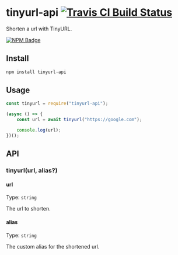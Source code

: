 # tinyurl-api [![Travis CI Build Status](https://img.shields.io/travis/com/Richienb/tinyurl-api/master.svg?style=for-the-badge)](https://travis-ci.com/Richienb/tinyurl-api)

Shorten a url with TinyURL.

[![NPM Badge](https://nodei.co/npm/tinyurl-api.png)](https://npmjs.com/package/tinyurl-api)

## Install

```sh
npm install tinyurl-api
```

## Usage

```js
const tinyurl = require("tinyurl-api");

(async () => {
	const url = await tinyurl("https://google.com");

	console.log(url);
})();
```

## API

### tinyurl(url, alias?)

#### url

Type: `string`

The url to shorten.

#### alias

Type: `string`

The custom alias for the shortened url.
